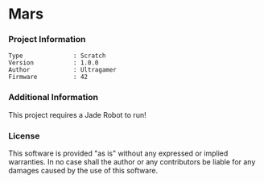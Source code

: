 Mars
================



### Project Information
```
Type              : Scratch
Version           : 1.0.0
Author            : Ultragamer
Firmware          : 42
```

### Additional Information
This project requires a Jade Robot to run!

### License
This software is provided "as is" without any expressed or implied warranties.  In no case shall the author or any contributors be liable for any damages caused by the use of this software.

